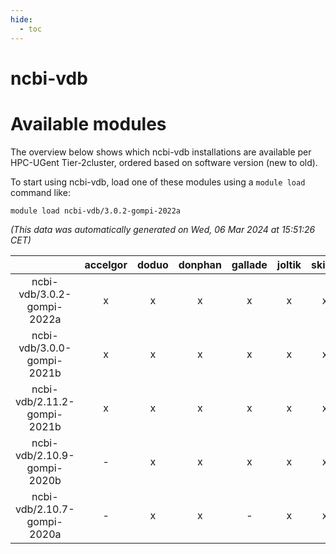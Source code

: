 ```yaml
---
hide:
  - toc
---
```


ncbi-vdb
========

# Available modules


The overview below shows which ncbi-vdb installations are available per HPC-UGent Tier-2cluster, ordered based on software version (new to old).

To start using ncbi-vdb, load one of these modules using a `module load` command like:

```shell
module load ncbi-vdb/3.0.2-gompi-2022a
```

*(This data was automatically generated on Wed, 06 Mar 2024 at 15:51:26 CET)*  

| |accelgor|doduo|donphan|gallade|joltik|skitty|
| :---: | :---: | :---: | :---: | :---: | :---: | :---: |
|ncbi-vdb/3.0.2-gompi-2022a|x|x|x|x|x|x|
|ncbi-vdb/3.0.0-gompi-2021b|x|x|x|x|x|x|
|ncbi-vdb/2.11.2-gompi-2021b|x|x|x|x|x|x|
|ncbi-vdb/2.10.9-gompi-2020b|-|x|x|x|x|x|
|ncbi-vdb/2.10.7-gompi-2020a|-|x|x|-|x|x|
